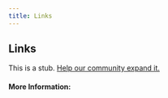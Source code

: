 ```yaml
---
title: Links
---
```


## Links

This is a stub. [Help our community expand it.](https://github.com/freeCodeCamp/guide-articles/tree/master/articles/HTML/Attributes/Links/index.md)

<!-- The article goes here, in GitHub-flavored Markdown. Feel free to add YouTube videos, images, and CodePen/JSBin embeds  -->

#### More Information:
<!-- Please add any articles you think might be helpful to read before writing the article -->


